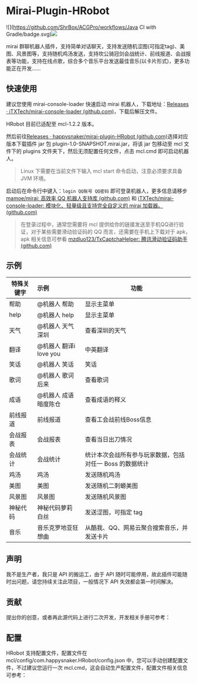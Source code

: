 # Mirai-Plugin-HRobot

![](https://github.com/ShrBox/ACGPro/workflows/Java CI with Gradle/badge.svg)![](https://img.shields.io/badge/Author-Happysnaker-green.svg)

mirai 群聊机器人插件，支持简单对话聊天，支持发送随机涩图(可指定tag)、美图、风景图等，支持随机鸡汤发送，支持坎公骑冠剑会战统计、前线报道、会战报表等功能，支持在线点歌，综合多个音乐平台发送最佳音乐(以卡片形式)，更多功能正在开发......

## 快速使用

建议您使用 mirai-console-loader 快速启动 mirai 机器人，下载地址：[Releases · iTXTech/mirai-console-loader (github.com)](https://github.com/iTXTech/mirai-console-loader/releases)，下载后解压文件。

HRobot 目前已适配至 mcl-1.2.2 版本。

然后前往[Releases · happysnaker/mirai-plugin-HRobot (github.com)](https://github.com/happysnaker/mirai-plugin-HRobot/releases)选择对应版本下载插件 jar 包 plugin-1.0-SNAPSHOT.mirai.jar，将该 jar 包移动至 mcl 文件下的 plugins 文件夹下，然后无须配置任何文件，点击 mcl.cmd 即可启动机器人。

> Linux 下需要在当前文件下输入 mcl start 命令启动，注意必须要求具备 JVM 环境。

启动后在命令行中键入：`login QQ账号 QQ密码` 即可登录机器人，更多信息请移步[mamoe/mirai: 高效率 QQ 机器人支持库 (github.com)](https://github.com/mamoe/mirai) 和  [iTXTech/mirai-console-loader: 模块化、轻量级且支持完全自定义的 mirai 加载器。 (github.com)](https://github.com/iTXTech/mirai-console-loader)

> 在登录过程中，通常您需要将 mcl 提供给你的链接发送至手机QQ进行验证，对于某些需要滑动验证码的 QQ 而言，还需要在手机上下载对于 apk，apk 相关信息可参看 [mzdluo123/TxCaptchaHelper: 腾讯滑动验证码助手 (github.com)](https://github.com/mzdluo123/TxCaptchaHelper)



## 示例

| 特殊关键字 | 示例                   | 功能                                                     |
| ---------- | :--------------------- | -------------------------------------------------------- |
| 帮助       | @机器人 帮助           | 显示主菜单                                               |
| help       | @机器人 help           | 显示主菜单                                               |
| 天气       | @机器人 天气深圳       | 查看深圳的天气                                           |
| 翻译       | @机器人 翻译i love you | 中英翻译                                                 |
| 笑话       | @机器人 笑话           | 笑话                                                     |
| 歌词       | @机器人 歌词后来       | 查看歌词                                                 |
| 成语       | @机器人 成语暗度陈仓   | 查看成语的释义                                           |
| 前线报道   | 前线报道               | 查看工会战前线Boss信息                                   |
| 会战报表   | 会战报表               | 查看当日出刀情况                                         |
| 会战统计   | 会战统计               | 统计本次会战所有参与玩家数据，包括对任一 Boss 的数据统计 |
| 鸡汤       | 鸡汤                   | 发送随机鸡汤                                             |
| 美图       | 美图                   | 发送随机二刺螈美图                                       |
| 风景图     | 风景图                 | 发送随机风景图                                           |
| 神秘代码   | 神秘代码萝莉 白丝      | 发送涩图，可指定 tag                                     |
| 音乐       | 音乐克罗地亚狂想曲     | 从酷我、QQ、网易云聚合搜索音乐，并发送卡片               |

## 声明

我不是生产者，我只是 API 的搬运工，由于 API 随时可能停用，故此插件可能随时出问题，请您持续关注此项目，一般情况下 API 失效都会第一时间解决。

## 贡献

提出你的创意，或者再此源代码上进行二次开发，开发相关手册可参考：

## 配置

HRobot 支持配置文件，配置文件在 mcl/config/com.happysnaker.HRobot/config.json 中，您可以手动创建配置文件，不过建议您运行一次 mcl.cmd，这会自动生产配置文件，配置文件相关信息可参考：
